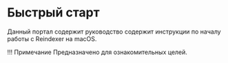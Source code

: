 # Быстрый старт

Данный портал содержит руководство содержит инструкции по началу работы с
Reindexer на macOS.


!!! Примечание
    Предназначено для ознакомительных целей.
